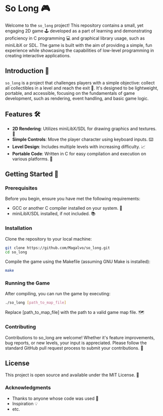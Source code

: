 # So Long 🎮

Welcome to the `so_long` project! This repository contains a small, yet engaging 2D game 🕹️ developed as a part of learning and demonstrating proficiency in C programming 💻 and graphical library usage, such as miniLibX or SDL. The game is built with the aim of providing a simple, fun experience while showcasing the capabilities of low-level programming in creating interactive applications.

## Introduction 🌟

`so_long` is a project that challenges players with a simple objective: collect all collectibles in a level and reach the exit 🚪. It's designed to be lightweight, portable, and accessible, focusing on the fundamentals of game development, such as rendering, event handling, and basic game logic.

## Features 🛠️

- **2D Rendering**: Utilizes miniLibX/SDL for drawing graphics and textures. 🎨
- **Simple Controls**: Move the player character using keyboard inputs. ⌨️
- **Level Design**: Includes multiple levels with increasing difficulty. 📈
- **Portable Code**: Written in C for easy compilation and execution on various platforms. 🔄

## Getting Started 🚀

### Prerequisites

Before you begin, ensure you have met the following requirements:

- GCC or another C compiler installed on your system. 🧰
- miniLibX/SDL installed, if not included. 📚

### Installation

Clone the repository to your local machine:

```bash
git clone https://github.com/Magalvo/so_long.git
cd so_long
```
Compile the game using the Makefile (assuming GNU Make is installed):

```bash
make
```
### Running the Game

After compiling, you can run the game by executing:

```bash
./so_long [path_to_map_file]
```
Replace [path_to_map_file] with the path to a valid game map file. 🗺️

### Contributing

Contributions to so_long are welcome! Whether it's feature improvements, bug reports, or new levels, your input is appreciated. Please follow the standard GitHub pull request process to submit your contributions. 🤝

## License

This project is open source and available under the MIT License. 📄

### Acknowledgments

- Thanks to anyone whose code was used 🙏
- Inspiration 💡
- etc.

